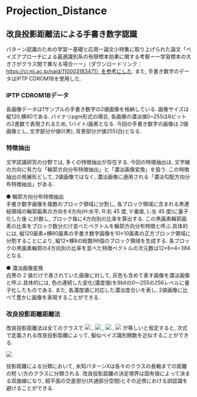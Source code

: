 # Projection_Distance
## 改良投影距離法による手書き数字認識

パターン認識のための学習ー基礎と応用ー論文小特集に取り上げられた論文「ベイズアプローチによる最適識別系の有限標本効果に関する考察ーー学習標本の大きさがクラス間で異なる場合ーー」（ダウンロードリンク：https://ci.nii.ac.jp/naid/110003183471）を参考にした. また, 手書き数字のデータはIPTP CDROM1Bを使用した.

### IPTP CDROM1Bデータ
各画像データは1サンプルの手書き数字の2値画像を格納している. 画像サイズは縦120,横80である. バイナリpgm形式の場合, 各画像の濃淡値0~255は8ビットの2進数で表現されるため, 1バイト/画素となる. 今回の手書き数字の画像は 2値画像とし, 文字部分が値0(黒), 背景部分が値255(白)となる.

### 特徴抽出
文字認識研究の分野では, 多くの特徴抽出が存在する. 今回の特徴抽出は, 文字線の方向に有力な「輪郭方向分布特徴抽出」と「濃淡画像変換」を扱う. この特徴抽出の発展形として, 2値画像ではなく, 濃淡画像に適用される「濃淡勾配方向分布特徴抽出」がある.
  
● 輪郭方向分布特徴抽出  
手書き数字画像を複数のブロック領域に分割し, 各ブロック領域に含まれる黒連結領域の輪郭画素の方向を4方向(H:水平, R:右 45 度, V:垂直, L:左 45 度)に量子化した後 に計数し, ブロック毎に4方向別の比率を算出する. この黒画素輪郭画素の比率をブロック数分だけ並べたベクトルを輪郭方向分布特徴と呼ぶ.具体的には, 縦120画素×横80画素の手書き数字画像を10×10画素の正方ブロック領域に分割することにより, 縦12×横8の総数96個のブロック領域を生成する. 各ブロックの黒画素輪郭の4方向別の比率を並べた特徴ベクトルの次元数は12×8×4=384となる.
  
● 濃淡画像変換  
白黒の 2 値だけで表されていた画像に対して, 灰色も含めて表す画像を濃淡画像と呼ぶ.具体的には, 色の連続した変化(濃度値)を8bitの0〜255の256レベルに量子化したものである. また, 各濃度値に対応した濃淡度合いを表し, 2値画像に比べて豊かに画像を表現することができる.
  
### 改良投影距離距離法
改良投影距離法は全てのクラスで
<img src="https://latex.codecogs.com/gif.latex?\inline&space;\left|\Sigma_{N}\right|"/>
,
<img src="https://latex.codecogs.com/gif.latex?\inline&space;P(\omega)"/>
,
<img src="https://latex.codecogs.com/gif.latex?\inline&space;N"/>
,
<img src="https://latex.codecogs.com/gif.latex?\inline&space;N_{0}"/>
が等しいと仮定すると, 次式で定義される改良投影距離によって, 擬似ベイズ識別関数を近似することができる.
  
<img src="https://latex.codecogs.com/gif.latex?\;g(x)=\|X-M\|^{2}-\sum_{i=1}^{k}\frac{(1-\alpha)\lambda_{i}}{(1-\alpha)\lambda_{i}+\alpha\sigma^{2}}\left\{\Phi_{i}^{T}(X-M)\right\}^{2}"/>
  
投影距離による分類において, 未知パターンXは各々のクラスの長軸までの距離の短 い方のクラスに分類される. 改良投影距離の決定境界は固有値によって決まる双曲線になり, 超平面の交差部分(共通部分空間)とその近傍における誤認識を避けることができる.

